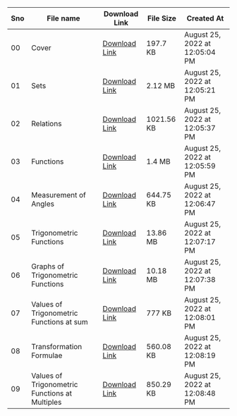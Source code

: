 | Sno | File name                                      | Download Link                              | File Size  | Created At                     |
|-----|------------------------------------------------|--------------------------------------------|------------|--------------------------------|
| 00  | Cover                                          | [Download Link](https://shorturl.at/oz046) | 197.7 KB   | August 25, 2022 at 12:05:04 PM |
| 01  | Sets                                           | [Download Link](https://shorturl.at/ijns7) | 2.12 MB    | August 25, 2022 at 12:05:21 PM |
| 02  | Relations                                      | [Download Link](https://shorturl.at/GP139) | 1021.56 KB | August 25, 2022 at 12:05:37 PM |
| 03  | Functions                                      | [Download Link](https://shorturl.at/hkrT4) | 1.4 MB     | August 25, 2022 at 12:05:59 PM |
| 04  | Measurement of Angles                          | [Download Link](https://shorturl.at/cKPY3) | 644.75 KB  | August 25, 2022 at 12:06:47 PM |
| 05  | Trigonometric Functions                        | [Download Link](https://shorturl.at/bS257) | 13.86 MB   | August 25, 2022 at 12:07:17 PM |
| 06  | Graphs of Trigonometric Functions              | [Download Link](https://shorturl.at/bgSU4) | 10.18 MB   | August 25, 2022 at 12:07:38 PM |
| 07  | Values of Trigonometric Functions at sum       | [Download Link](https://shorturl.at/AGVXZ) | 777 KB     | August 25, 2022 at 12:08:01 PM |
| 08  | Transformation Formulae                        | [Download Link](https://shorturl.at/elpqU) | 560.08 KB  | August 25, 2022 at 12:08:19 PM |
| 09  | Values of Trigonometric Functions at Multiples | [Download Link](https://shorturl.at/oMS45) | 850.29 KB  | August 25, 2022 at 12:08:48 PM |
